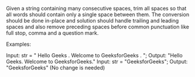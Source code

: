 Given a string containing many consecutive spaces, trim all spaces so that all words should contain only a single space between them. The conversion should be done in-place and solution should handle trailing and leading spaces and also remove preceding spaces before common punctuation like full stop, comma and a question mark.

Examples: 

Input: 
str = "   Hello Geeks . Welcome   to  GeeksforGeeks   .    ";
Output: 
"Hello Geeks. Welcome to GeeksforGeeks."
Input: 
str = "GeeksforGeeks";
Output: 
"GeeksforGeeks"
(No change is needed)